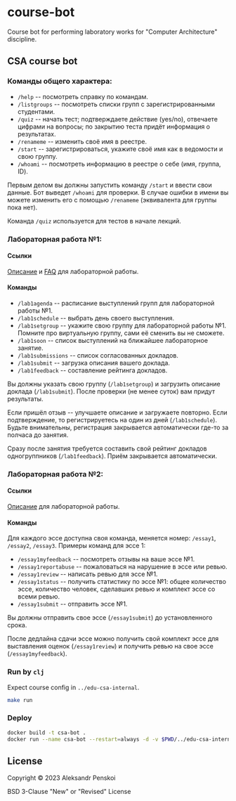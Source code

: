 # course-bot

Course bot for performing laboratory works for "Computer Architecture" discipline.

## CSA course bot
### Команды общего характера:
- `/help` -- посмотреть справку по командам.
- `/listgroups` -- посмотреть списки групп с зарегистрированными студентами.
- `/quiz` -- начать тест; подтверждаете действие (yes/no), отвечаете цифрами на вопросы; по закрытию теста придёт информация о результатах.
- `/renameme` -- изменить своё имя в реестре.
- `/start` -- зарегистрироваться, укажите своё имя как в ведомости и свою группу.
- `/whoami` -- посмотреть информацию в реестре о себе (имя, группа, ID).

Первым делом вы должны запустить команду `/start` и ввести свои данные. Бот выведет `/whoami` для проверки. В случае ошибки в имени вы можете изменить его с помощью `/renameme` (эквивалента для группы пока нет).

Команда `/quiz` используется для тестов в начале лекций.

### Лабораторная работа №1:
#### Ссылки
[Описание](https://gitlab.se.ifmo.ru/computer-systems/csa-rolling/-/blob/master/README.md#%D0%BB%D0%B0%D0%B1%D0%BE%D1%80%D0%B0%D1%82%D0%BE%D1%80%D0%BD%D0%B0%D1%8F-%D1%80%D0%B0%D0%B1%D0%BE%D1%82%D0%B0-1-%D1%80%D0%B0%D0%B7%D0%B1%D0%BE%D1%80-%D0%BF%D0%BE%D0%BB%D0%B5%D1%82%D0%BE%D0%B2) и [FAQ](https://gitlab.se.ifmo.ru/computer-systems/csa-rolling/-/blob/master/lab1faq.md) для лабораторной работы.
#### Команды
  - `/lab1agenda` -- расписание выступлений групп для лабораторной работы №1.
  - `/lab1schedule` -- выбрать день своего выступления.
  - `/lab1setgroup` -- укажите свою группу для лабораторной работы №1. Помните про виртуальную группу, сами её сменить вы не сможете.
  - `/lab1soon` -- список выступлений на ближайшее лабораторное занятие.
  - `/lab1submissions` -- список согласованных докладов.
  - `/lab1submit` -- загрузка описания вашего доклада.
  - `/lab1feedback` -- составление рейтинга докладов.

  Вы должны указать свою группу (`/lab1setgroup`) и загрузить описание доклада (`/lab1submit`). После проверки (не менее суток) вам придут результаты.

  Если пришёл отзыв -- улучшаете описание и загружаете повторно. Если подтверждение, то регистрируетесь на один из дней (`/lab1schedule`). Будьте внимательны, регистрация закрывается автоматически где-то за полчаса до занятия.

  Сразу после занятия требуется составить свой рейтинг докладов одногруппников (`/lab1feedback`). Приём закрывается автоматически.

### Лабораторная работа №2:
#### Ссылки
[Описание](https://gitlab.se.ifmo.ru/computer-systems/csa-rolling#лабораторная-работа-2-архитектурные-принципы) для лабораторной работы.
#### Команды
Для каждого эссе доступна своя команда, меняется номер: `/essay1`, `/essay2`, `/essay3`.
Примеры команд для эссе 1:

  - `/essay1myfeedback` -- посмотреть отзывы на ваше эссе №1.
  - `/essay1reportabuse` -- пожаловаться на нарушение в эссе или ревью.
  - `/essay1review` -- написать ревью для эссе №1.
  - `/essay1status` -- получить статистику по эссе №1: общее количество эссе, количество человек, сделавших ревью и комплект эссе со всеми ревью.
  - `/essay1submit` -- отправить эссе №1.

  Вы должны отправить свое эссе (`/essay1submit`) до установленного срока.

  После дедлайна сдачи эссе можно получить свой комплект эссе для выставления оценок (`/essay1review`) и получить ревью на свое эссе (`/essay1myfeedback`).

### Run by `clj`

Expect course config in `../edu-csa-internal`.

``` sh
make run
```

### Deploy

``` sh
docker build -t csa-bot .
docker run --name csa-bot --restart=always -d -v $PWD/../edu-csa-internal:/edu-csa-internal -v $PWD/../csa-db:/csa-db csa-bot
```

## License

Copyright © 2023 Aleksandr Penskoi

BSD 3-Clause "New" or "Revised" License
